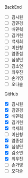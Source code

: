 BackEnd
- [ ] 김시원
- [ ] 김민경
- [ ] 배민혁
- [ ] 김기현
- [ ] 백세희
- [ ] 이찬형
- [ ] 염종섭
- [ ] 심성민
- [ ] 김소연
- [ ] 최우진
- [ ] 손가영
- [ ] 오다솔

GitHub
- [x] 김시원
- [x] 김민경
- [x] 배민혁
- [x] 김기현
- [x] 백세희
- [ ] 이찬형
- [x] 염종섭
- [x] 심성민
- [x] 김소연
- [x] 최우진
- [ ] 손가영
- [ ] 오다솔